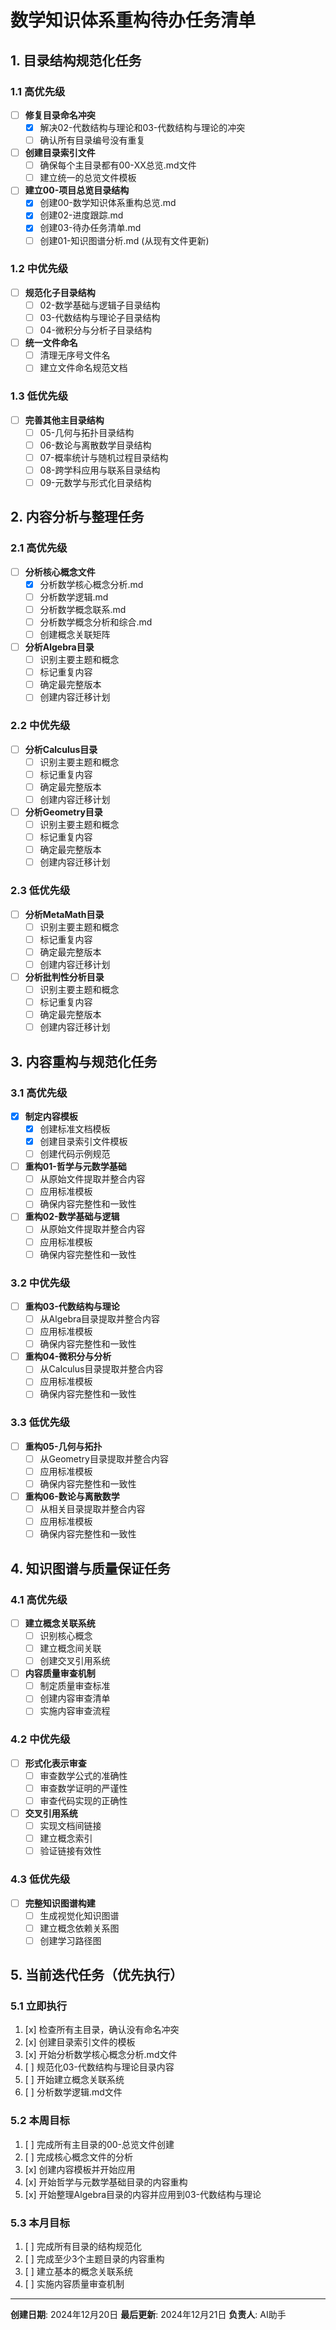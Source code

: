 # 数学知识体系重构待办任务清单

## 1. 目录结构规范化任务

### 1.1 高优先级

- [ ] **修复目录命名冲突**
  - [x] 解决02-代数结构与理论和03-代数结构与理论的冲突
  - [ ] 确认所有目录编号没有重复

- [ ] **创建目录索引文件**
  - [ ] 确保每个主目录都有00-XX总览.md文件
  - [ ] 建立统一的总览文件模板

- [ ] **建立00-项目总览目录结构**
  - [x] 创建00-数学知识体系重构总览.md
  - [x] 创建02-进度跟踪.md
  - [x] 创建03-待办任务清单.md
  - [ ] 创建01-知识图谱分析.md (从现有文件更新)

### 1.2 中优先级

- [ ] **规范化子目录结构**
  - [ ] 02-数学基础与逻辑子目录结构
  - [ ] 03-代数结构与理论子目录结构
  - [ ] 04-微积分与分析子目录结构

- [ ] **统一文件命名**
  - [ ] 清理无序号文件名
  - [ ] 建立文件命名规范文档

### 1.3 低优先级

- [ ] **完善其他主目录结构**
  - [ ] 05-几何与拓扑目录结构
  - [ ] 06-数论与离散数学目录结构
  - [ ] 07-概率统计与随机过程目录结构
  - [ ] 08-跨学科应用与联系目录结构
  - [ ] 09-元数学与形式化目录结构

## 2. 内容分析与整理任务

### 2.1 高优先级

- [ ] **分析核心概念文件**
  - [x] 分析数学核心概念分析.md
  - [ ] 分析数学逻辑.md
  - [ ] 分析数学概念联系.md
  - [ ] 分析数学概念分析和综合.md
  - [ ] 创建概念关联矩阵

- [ ] **分析Algebra目录**
  - [ ] 识别主要主题和概念
  - [ ] 标记重复内容
  - [ ] 确定最完整版本
  - [ ] 创建内容迁移计划

### 2.2 中优先级

- [ ] **分析Calculus目录**
  - [ ] 识别主要主题和概念
  - [ ] 标记重复内容
  - [ ] 确定最完整版本
  - [ ] 创建内容迁移计划

- [ ] **分析Geometry目录**
  - [ ] 识别主要主题和概念
  - [ ] 标记重复内容
  - [ ] 确定最完整版本
  - [ ] 创建内容迁移计划

### 2.3 低优先级

- [ ] **分析MetaMath目录**
  - [ ] 识别主要主题和概念
  - [ ] 标记重复内容
  - [ ] 确定最完整版本
  - [ ] 创建内容迁移计划

- [ ] **分析批判性分析目录**
  - [ ] 识别主要主题和概念
  - [ ] 标记重复内容
  - [ ] 确定最完整版本
  - [ ] 创建内容迁移计划

## 3. 内容重构与规范化任务

### 3.1 高优先级

- [x] **制定内容模板**
  - [x] 创建标准文档模板
  - [x] 创建目录索引文件模板
  - [ ] 创建代码示例规范

- [ ] **重构01-哲学与元数学基础**
  - [ ] 从原始文件提取并整合内容
  - [ ] 应用标准模板
  - [ ] 确保内容完整性和一致性

- [ ] **重构02-数学基础与逻辑**
  - [ ] 从原始文件提取并整合内容
  - [ ] 应用标准模板
  - [ ] 确保内容完整性和一致性

### 3.2 中优先级

- [ ] **重构03-代数结构与理论**
  - [ ] 从Algebra目录提取并整合内容
  - [ ] 应用标准模板
  - [ ] 确保内容完整性和一致性

- [ ] **重构04-微积分与分析**
  - [ ] 从Calculus目录提取并整合内容
  - [ ] 应用标准模板
  - [ ] 确保内容完整性和一致性

### 3.3 低优先级

- [ ] **重构05-几何与拓扑**
  - [ ] 从Geometry目录提取并整合内容
  - [ ] 应用标准模板
  - [ ] 确保内容完整性和一致性

- [ ] **重构06-数论与离散数学**
  - [ ] 从相关目录提取并整合内容
  - [ ] 应用标准模板
  - [ ] 确保内容完整性和一致性

## 4. 知识图谱与质量保证任务

### 4.1 高优先级

- [ ] **建立概念关联系统**
  - [ ] 识别核心概念
  - [ ] 建立概念间关联
  - [ ] 创建交叉引用系统

- [ ] **内容质量审查机制**
  - [ ] 制定质量审查标准
  - [ ] 创建内容审查清单
  - [ ] 实施内容审查流程

### 4.2 中优先级

- [ ] **形式化表示审查**
  - [ ] 审查数学公式的准确性
  - [ ] 审查数学证明的严谨性
  - [ ] 审查代码实现的正确性

- [ ] **交叉引用系统**
  - [ ] 实现文档间链接
  - [ ] 建立概念索引
  - [ ] 验证链接有效性

### 4.3 低优先级

- [ ] **完整知识图谱构建**
  - [ ] 生成视觉化知识图谱
  - [ ] 建立概念依赖关系图
  - [ ] 创建学习路径图

## 5. 当前迭代任务（优先执行）

### 5.1 立即执行

1. [x] 检查所有主目录，确认没有命名冲突
2. [x] 创建目录索引文件的模板
3. [x] 开始分析数学核心概念分析.md文件
4. [ ] 规范化03-代数结构与理论目录内容
5. [ ] 开始建立概念关联系统
6. [ ] 分析数学逻辑.md文件

### 5.2 本周目标

1. [ ] 完成所有主目录的00-总览文件创建
2. [ ] 完成核心概念文件的分析
3. [x] 创建内容模板并开始应用
4. [x] 开始哲学与元数学基础目录的内容重构
5. [x] 开始整理Algebra目录的内容并应用到03-代数结构与理论

### 5.3 本月目标

1. [ ] 完成所有目录的结构规范化
2. [ ] 完成至少3个主题目录的内容重构
3. [ ] 建立基本的概念关联系统
4. [ ] 实施内容质量审查机制

---

**创建日期**: 2024年12月20日
**最后更新**: 2024年12月21日
**负责人**: AI助手
